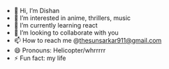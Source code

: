- 👋 Hi, I’m Dishan
- 👀 I’m interested in anime, thrillers, music
- 🌱 I’m currently learning react
- 💞️ I’m looking to collaborate with you
- 📫 How to reach me @thesunsarkar911@gmail.com
- 😄 Pronouns: Helicopter/whrrrrr
- ⚡ Fun fact: my life

<!---
Dishan18/Dishan18 is a ✨ special ✨ repository because its `README.md` (this file) appears on your GitHub profile.
You can click the Preview link to take a look at your changes.
--->
